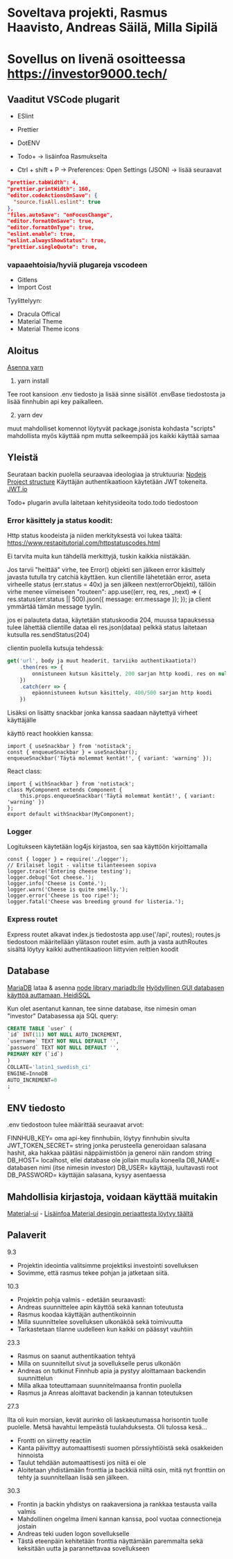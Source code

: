 # Soveltava projekti, Rasmus Haavisto, Andreas Säilä, Milla Sipilä

# Sovellus on livenä osoitteessa https://investor9000.tech/

## Vaaditut VSCode plugarit

-   ESlint
-   Prettier
-   DotENV
-   Todo+ -> lisäinfoa Rasmukselta

-   Ctrl + shift + P -> Preferences: Open Settings (JSON) -> lisää seuraavat

```JSON
"prettier.tabWidth": 4,
"prettier.printWidth": 160,
"editor.codeActionsOnSave": {
  "source.fixAll.eslint": true
},
"files.autoSave": "onFocusChange",
"editor.formatOnSave": true,
"editor.formatOnType": true,
"eslint.enable": true,
"eslint.alwaysShowStatus": true,
"prettier.singleQuote": true,
```

### vapaaehtoisia/hyviä plugareja vscodeen

-   Gitlens
-   Import Cost

Tyylittelyyn:

-   Dracula Offical
-   Material Theme
-   Material Theme icons

## Aloitus

[Asenna yarn](https://classic.yarnpkg.com/en/docs/install#windows-stable)

1. yarn install

Tee root kansioon .env tiedosto ja lisää sinne sisällöt .envBase tiedostosta ja lisää finnhubin api key paikalleen.

2. yarn dev

muut mahdolliset komennot löytyvät package.jsonista kohdasta "scripts"
mahdollista myös käyttää npm mutta selkeempää jos kaikki käyttää samaa

## Yleistä

Seurataan backin puolella seuraavaa ideologiaa ja struktuuria:
[Nodejs Project structure](https://softwareontheroad.com/ideal-nodejs-project-structure/)
Käyttäjän authentikaatioon käytetään JWT tokeneita.
[JWT.io](https://jwt.io/)

Todo+ plugarin avulla laitetaan kehitysideoita todo.todo tiedostoon

### Error käsittely ja status koodit:

Http status koodeista ja niiden merkityksestä voi lukea täältä:
https://www.restapitutorial.com/httpstatuscodes.html

Ei tarvita muita kun tähdellä merkittyjä, tuskin kaikkia niistäkään.

Jos tarvii "heittää" virhe, tee Error() objekti sen jälkeen error käsittely javasta tutulla try catchiä käyttäen.
kun clientille lähetetään error, aseta virheelle status (err.status = 40x) ja sen jälkeen next(errorObjekti), tällöin virhe menee viimeiseen "routeen":
app.use((err, req, res, \_next) => {
res.status(err.status || 500).json({ message: err.message });
});
ja client ymmärtää tämän message tyylin.

jos ei palauteta dataa, käytetään statuskoodia 204, muussa tapauksessa tulee lähettää clientille dataa eli res.json(dataa)
pelkkä status laitetaan kutsulla res.sendStatus(204)

clientin puolella kutsuja tehdessä:

```JavaScript
get('url', body ja muut headerit, tarviiko authentikaatiota?)
    .then(res => {
        onnistuneen kutsun käsittely, 200 sarjan http koodi, res on null jos status on 204
    })
    .catch(err => {
        epäonnistuneen kutsun käsittely, 400/500 sarjan http koodi
    })
```

Lisäksi on lisätty snackbar jonka kanssa saadaan näytettyä virheet käyttäjälle

käyttö react hookkien kanssa:

```JS
import { useSnackbar } from 'notistack';
const { enqueueSnackbar } = useSnackbar();
enqueueSnackbar('Täytä molemmat kentät!', { variant: 'warning' });
```

React class:

```JS
import { withSnackbar } from 'notistack';
class MyComponent extends Component {
    this.props.enqueueSnackbar('Täytä molemmat kentät!', { variant: 'warning' })
};
export default withSnackbar(MyComponent);
```

### Logger

Logitukseen käytetään log4js kirjastoa, sen saa käyttöön kirjoittamalla

```JS
const { logger } = require('./logger');
// Erilaiset logit - valitse tilanteeseen sopiva
logger.trace('Entering cheese testing');
logger.debug('Got cheese.');
logger.info('Cheese is Comté.');
logger.warn('Cheese is quite smelly.');
logger.error('Cheese is too ripe!');
logger.fatal('Cheese was breeding ground for listeria.');
```

### Express routet

Express routet alkavat index.js tiedostosta app.use('/api', routes);
routes.js tiedostoon määritellään ylätason routet esim. auth
ja vasta authRoutes sisältä löytyy kaikki authentikaatioon liittyvien reittien koodit

## Database

[MariaDB](https://mariadb.com/) lataa & asenna
[node library mariadb:lle](https://mariadb.com/kb/en/getting-started-with-the-nodejs-connector/)
[Hyödyllinen GUI databasen käyttöä auttamaan, HeidiSQL](https://www.heidisql.com/)

Kun olet asentanut kannan, tee sinne database, itse nimesin oman "investor"
Databasessa aja SQL query:

```SQL
CREATE TABLE `user` (
`id` INT(11) NOT NULL AUTO_INCREMENT,
`username` TEXT NOT NULL DEFAULT '',
`password` TEXT NOT NULL DEFAULT '',
PRIMARY KEY (`id`)
)
COLLATE='latin1_swedish_ci'
ENGINE=InnoDB
AUTO_INCREMENT=0
;
```

## ENV tiedosto

.env tiedostoon tulee määrittää seuraavat arvot:

FINNHUB_KEY= oma api-key finnhubiin, löytyy finnhubin sivulta
JWT_TOKEN_SECRET= string jonka perusteella generoidaan salasana hashit, aka hakkaa päätäsi näppäimistöön ja generoi näin random string
DB_HOST= localhost, ellei database ole jollain muulla koneella
DB_NAME= databasen nimi (itse nimesin investor)
DB_USER= käyttäjä, luultavasti root
DB_PASSWORD= käyttäjän salasana, kysyy asentaessa

## Mahdollisia kirjastoja, voidaan käyttää muitakin

[Material-ui](https://material-ui.com/) - [Lisäinfoa Material desingin periaattesta löytyy täältä](https://material.io/)

## Palaverit

9.3

-   Projektin ideointia valitsimme projektiksi investointi sovelluksen
-   Sovimme, että rasmus tekee pohjan ja jatketaan siitä.

10.3

-   Projektin pohja valmis - edetään seuraavasti:
-   Andreas suunnittelee apin käyttöä sekä kannan toteutusta
-   Rasmus koodaa käyttäjän authentikoinnin
-   Milla suunnittelee sovelluksen ulkonäköä sekä toimivuutta
-   Tarkastetaan tilanne uudelleen kun kaikki on päässyt vauhtiin

23.3

-   Rasmus on saanut authentikaation tehtyä
-   Milla on suunnitellut sivut ja sovellukselle perus ulkonäön
-   Andreas on tutkinut Finnhub apia ja pystyy aloittamaan backendin suunnittelun
-   Milla alkaa toteuttamaan suunnitelmaansa frontin puolella
-   Rasmus ja Anreas aloittavat backendin ja kannan toteutuksen

27.3

Ilta oli kuin morsian, kevät aurinko oli laskaeutumassa horisontin tuolle puolelle. Metsä havahtui lempeästä tuulahduksesta. Oli tulossa kesä...

-   Frontti on siirretty reactiin
-   Kanta päivittyy automaattisesti suomen pörssiyhtiöistä sekä osakkeiden hinnoista
-   Taulut tehdään automaattisesti jos niitä ei ole
-   Aloitetaan yhdistämään fronttia ja backkiä niiltä osin, mitä nyt fronttiin on tehty ja suunnitellaan lisää sen jälkeen.

30.3

-   Frontin ja backin yhdistys on raakaversiona ja rankkaa testausta vailla valmis
-   Mahdollinen ongelma ilmeni kannan kanssa, pool vuotaa connectioneja jostain
-   Andreas teki uuden logon sovellukselle
-   Tästä eteenpäin kehitetään fronttia näyttämään paremmalta sekä keksitään uutta ja parannettavaa sovellukseen
